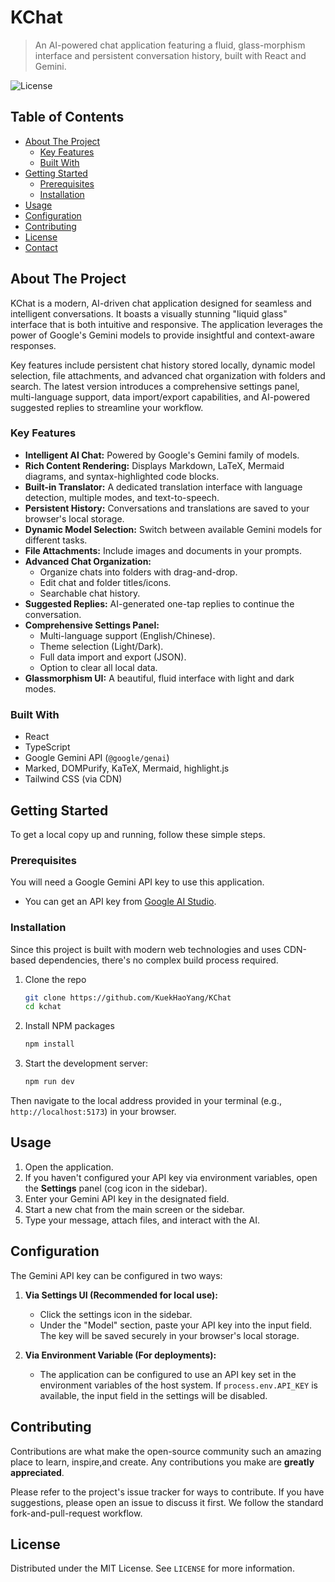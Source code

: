 # KChat

> An AI-powered chat application featuring a fluid, glass-morphism interface and persistent conversation history, built with React and Gemini.

<!-- Badges can be added here -->
![License](https://img.shields.io/badge/license-MIT-blue.svg?style=flat-square)

## Table of Contents

- [About The Project](#about-the-project)
  - [Key Features](#key-features)
  - [Built With](#built-with)
- [Getting Started](#getting-started)
  - [Prerequisites](#prerequisites)
  - [Installation](#installation)
- [Usage](#usage)
- [Configuration](#configuration)
- [Contributing](#contributing)
- [License](#license)
- [Contact](#contact)

## About The Project

KChat is a modern, AI-driven chat application designed for seamless and intelligent conversations. It boasts a visually stunning "liquid glass" interface that is both intuitive and responsive. The application leverages the power of Google's Gemini models to provide insightful and context-aware responses.

Key features include persistent chat history stored locally, dynamic model selection, file attachments, and advanced chat organization with folders and search. The latest version introduces a comprehensive settings panel, multi-language support, data import/export capabilities, and AI-powered suggested replies to streamline your workflow.

### Key Features

*   **Intelligent AI Chat:** Powered by Google's Gemini family of models.
*   **Rich Content Rendering:** Displays Markdown, LaTeX, Mermaid diagrams, and syntax-highlighted code blocks.
*   **Built-in Translator:** A dedicated translation interface with language detection, multiple modes, and text-to-speech.
*   **Persistent History:** Conversations and translations are saved to your browser's local storage.
*   **Dynamic Model Selection:** Switch between available Gemini models for different tasks.
*   **File Attachments:** Include images and documents in your prompts.
*   **Advanced Chat Organization:**
    *   Organize chats into folders with drag-and-drop.
    *   Edit chat and folder titles/icons.
    *   Searchable chat history.
*   **Suggested Replies:** AI-generated one-tap replies to continue the conversation.
*   **Comprehensive Settings Panel:**
    *   Multi-language support (English/Chinese).
    *   Theme selection (Light/Dark).
    *   Full data import and export (JSON).
    *   Option to clear all local data.
*   **Glassmorphism UI:** A beautiful, fluid interface with light and dark modes.

### Built With

*   React
*   TypeScript
*   Google Gemini API (`@google/genai`)
*   Marked, DOMPurify, KaTeX, Mermaid, highlight.js
*   Tailwind CSS (via CDN)

## Getting Started

To get a local copy up and running, follow these simple steps.

### Prerequisites

You will need a Google Gemini API key to use this application.
*   You can get an API key from [Google AI Studio](https://aistudio.google.com/app/apikey).

### Installation

Since this project is built with modern web technologies and uses CDN-based dependencies, there's no complex build process required.

1.  Clone the repo
    ```sh
    git clone https://github.com/KuekHaoYang/KChat
    cd kchat
    ```
2. Install NPM packages
    ```sh
    npm install
    ```
3. Start the development server:
    ```sh
    npm run dev
    ```

Then navigate to the local address provided in your terminal (e.g., `http://localhost:5173`) in your browser.

## Usage

1.  Open the application.
2.  If you haven't configured your API key via environment variables, open the **Settings** panel (cog icon in the sidebar).
3.  Enter your Gemini API key in the designated field.
4.  Start a new chat from the main screen or the sidebar.
5.  Type your message, attach files, and interact with the AI.

## Configuration

The Gemini API key can be configured in two ways:

1.  **Via Settings UI (Recommended for local use):**
    *   Click the settings icon in the sidebar.
    *   Under the "Model" section, paste your API key into the input field. The key will be saved securely in your browser's local storage.

2.  **Via Environment Variable (For deployments):**
    *   The application can be configured to use an API key set in the environment variables of the host system. If `process.env.API_KEY` is available, the input field in the settings will be disabled.

## Contributing

Contributions are what make the open-source community such an amazing place to learn, inspire,and create. Any contributions you make are **greatly appreciated**.

Please refer to the project's issue tracker for ways to contribute. If you have suggestions, please open an issue to discuss it first. We follow the standard fork-and-pull-request workflow.

## License

Distributed under the MIT License. See `LICENSE` for more information.